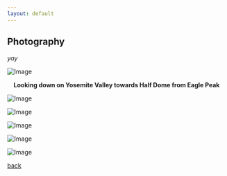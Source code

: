 ```yaml
---
layout: default
---
```

## Photography

_yay_

![Image](https://jlewis331.github.io/jlewis.github.io/images/yosemite_eagle_peak.jpg)<div align="center"><b>Looking down on Yosemite Valley towards Half Dome from Eagle Peak</b></div>

![Image](https://jlewis331.github.io/jlewis.github.io/images/yosemite_valley.jpg)

![Image](https://jlewis331.github.io/jlewis.github.io/images/castle_peak.jpg)

![Image](https://jlewis331.github.io/jlewis.github.io/images/midtown_atlanta.jpg)

![Image](https://jlewis331.github.io/jlewis.github.io/images/gt_library.jpg)

![Image](https://jlewis331.github.io/jlewis.github.io/images/capay_valley.jpg)

[back](./)
